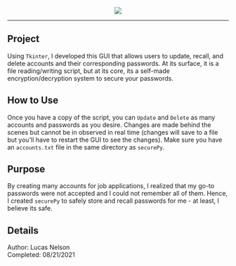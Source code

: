 <p align='center'>
  <img src='https://i.imgur.com/l4sjwuI.png'>
</p>

---

## Project
Using `Tkinter`, I developed this GUI that allows users to update, recall, and delete accounts and their corresponding passwords. At its surface, it is a file reading/writing script, but at its core, its a self-made encryption/decryption system to secure your passwords.

## How to Use
Once you have a copy of the script, you can `Update` and `Delete` as many accounts and passwords as you desire. Changes are made behind the scenes but cannot be in observed in real time (changes will save to a file but you'll have to restart the GUI to see the changes). Make sure you have an `accounts.txt` file in the same directory as `securePy`.

## Purpose
By creating many accounts for job applications, I realized that my go-to passwords were not accepted and I could not remember all of them. Hence, I created `securePy` to safely store and recall passwords for me - at least, I believe its safe.

## Details
Author: Lucas Nelson <br>
Completed: 08/21/2021
